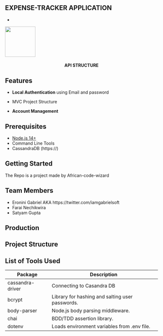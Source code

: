 

## EXPENSE-TRACKER APPLICATION
- 

<img src="Datasax_Hackerthon.png" width="100">
<h4 align="center">API STRUCTURE</h4>


Features
--------
- **Local Authentication** using Email and password 
- MVC Project Structure

- **Account Management**


Prerequisites
-------------
- [Node.js 14+](http://nodejs.org)
- Command Line Tools
- CassandraDB (https://)



Getting Started
---------------

The Repo is a project made by African-code-wizard 

Team Members
-------------
<ul>
    <li>Eronini Gabriel AKA https://twitter.com/iamgabrielsoft</li>
    <li>Farai Nechikwira</li>
    <li>Satyam Gupta</li>
</ul>




Production 
-----------



Project Structure
-----------------



List of Tools Used
----------------
| Package                         | Description                                                             |
| ------------------------------- | ------------------------------------------------------------------------|
| cassandra-driver                | Connecting to Casandra           DB                                     |
| bcrypt                          | Library for hashing and salting user passwords.                         |
| body-parser                     | Node.js body parsing middleware.                                        |
| chai                            | BDD/TDD assertion library.                                              |
| dotenv                          | Loads environment variables from .env file.                             |

                  